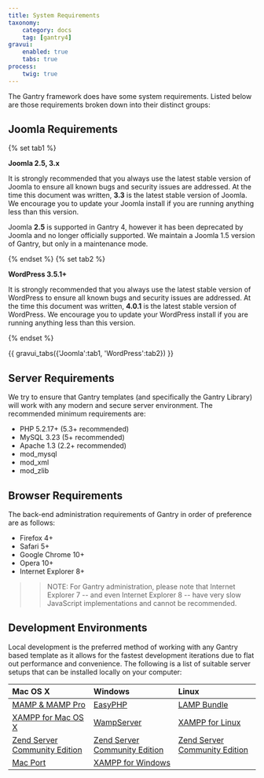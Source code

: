 ```yaml
---
title: System Requirements
taxonomy:
    category: docs
    tag: [gantry4]
gravui:
    enabled: true
    tabs: true
process:
    twig: true
---
```


The Gantry framework does have some system requirements. Listed below are those requirements broken down into their distinct groups:

Joomla Requirements
-------------------

{% set tab1 %}

**Joomla 2.5, 3.x**

It is strongly recommended that you always use the latest stable version of Joomla to ensure all known bugs and security issues are addressed. At the time this document was written, **3.3** is the latest stable version of Joomla. We encourage you to update your Joomla install if you are running anything less than this version.

Joomla **2.5** is supported in Gantry 4, however it has been deprecated by Joomla and no longer officially supported. We maintain a Joomla 1.5 version of Gantry, but only in a maintenance mode.

{% endset %}
{% set tab2 %}

**WordPress 3.5.1+**

It is strongly recommended that you always use the latest stable version of WordPress to ensure all known bugs and security issues are addressed. At the time this document was written, **4.0.1** is the latest stable version of WordPress. We encourage you to update your WordPress install if you are running anything less than this version.

{% endset %}

{{ gravui_tabs({'Joomla':tab1, 'WordPress':tab2}) }}


Server Requirements
-------------------

We try to ensure that Gantry templates (and specifically the Gantry Library) will work with any modern and secure server environment. The recommended minimum requirements are:

* PHP 5.2.17+ (5.3+ recommended)
* MySQL 3.23 (5+ recommended)
* Apache 1.3 (2.2+ recommended)
* mod_mysql
* mod_xml
* mod_zlib


Browser Requirements
--------------------

The back-end administration requirements of Gantry in order of preference are as follows:

* Firefox 4+
* Safari 5+
* Google Chrome 10+
* Opera 10+
* Internet Explorer 8+

>> NOTE: For Gantry administration, please note that Internet Explorer 7 -- and even Internet Explorer 8 -- have very slow JavaScript implementations and cannot be recommended.

Development Environments
------------------------
Local development is the preferred method of working with any Gantry based template as it allows for the fastest development iterations due to flat out performance and convenience. The following is a list of suitable server setups that can be installed locally on your computer:


|                Mac OS X               |                Windows                |                 Linux                 |
| :------------------------------------ | :------------------------------------ | :------------------------------------ |
| [MAMP & MAMP Pro][mamp]               | [EasyPHP][easyphp]                    | [LAMP Bundle][lamp]                   |
| [XAMPP for Mac OS X][xampm]           | [WampServer][wamp]                    | [XAMPP for Linux][xampl]              |
| [Zend Server Community Edition][zend] | [Zend Server Community Edition][zend] | [Zend Server Community Edition][zend] |
| [Mac Port][macport]                   | [XAMPP for Windows][xampw]            |                                       |



[mamp]: http://www.mamp.info/
[xampm]: http://www.apachefriends.org/en/xampp-macosx.html
[xampw]: http://www.apachefriends.org/en/xampp-windows.html
[xampl]: http://www.apachefriends.org/en/xampp-linux.html
[zend]: http://www.zend.com/en/products/server-ce/
[macport]: http://www.techiecorner.com/174/how-to-install-apache-php-mysql-with-macport-in-mac-os-x/
[easyphp]: http://www.easyphp.org/
[lamp]: http://en.wikipedia.org/wiki/LAMP_(software_bundle)
[wamp]: http://www.wampserver.com/en/
